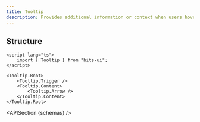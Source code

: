 ```yaml
---
title: Tooltip
description: Provides additional information or context when users hover over or interact with an element.
---
```


<script>
	import { ComponentPreview, TooltipDemo, APISection } from '@/components'
	export let schemas;
</script>

<ComponentPreview name="tooltip-demo" comp="Tooltip">

<TooltipDemo slot="preview" />

</ComponentPreview>

## Structure

```svelte
<script lang="ts">
	import { Tooltip } from "bits-ui";
</script>

<Tooltip.Root>
	<Tooltip.Trigger />
	<Tooltip.Content>
		<Tooltip.Arrow />
	</Tooltip.Content>
</Tooltip.Root>
```

<APISection {schemas} />
